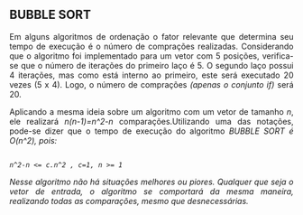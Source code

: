 ## BUBBLE SORT
<p align="justify">Em alguns algoritmos de ordenação o fator relevante que determina seu tempo de execução é o número de comprações realizadas. Considerando que o algoritmo foi implementado para um vetor com 5 posições, verifica-se que o número de iterações do primeiro laço é 5. O segundo laço possui 4 iterações, mas como está interno ao primeiro, este será executado 20 vezes (5 x 4). Logo, o número de comprações <i>(apenas o conjunto if)</i> será 20.</p>
<p align="justify">Aplicando a mesma ideia sobre um algoritmo com um vetor de tamanho <i>n</i>, ele realizará <i>n(n-1)=n^2-n</i> comparações.Utilizando uma das notações, pode-se dizer que o tempo de execução do algoritmo <i>BUBBLE SORT<i> é <i>O(n^2)</i>, pois:</p>

```

n^2-n <= c.n^2 , c=1, n >= 1

```

<p align="justify">Nesse algoritmo não há situações melhores ou piores. Qualquer que seja o vetor de entrada, o algoritmo se comportará da mesma maneira, realizando todas as comparações, mesmo que desnecessárias.</p>